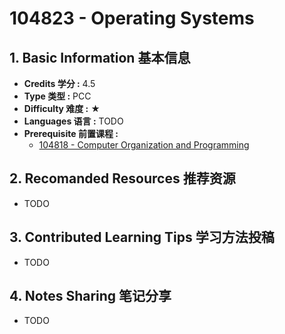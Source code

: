 # 104823 - Operating Systems

## 1. Basic Information 基本信息

-   **Credits 学分 :** 4.5
-   **Type 类型 :** PCC
-   **Difficulty 难度 :** ★
-   **Languages 语言 :** TODO
-   **Prerequisite 前置课程 :**
    -   [104818 - Computer Organization and Programming](./104818.md)


## 2. Recomanded Resources 推荐资源

-   TODO

## 3. Contributed Learning Tips 学习方法投稿

-   TODO

## 4. Notes Sharing 笔记分享

-   TODO